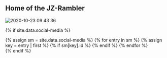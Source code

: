 ## Home of the JZ-Rambler

<link href="//maxcdn.bootstrapcdn.com/font-awesome/4.2.0/css/font-awesome.min.css" rel="stylesheet">


![2020-10-23 09 43 36](https://user-images.githubusercontent.com/1479022/177861378-5978681b-59dd-412d-a1eb-7e582e3ef1d4.jpg)

{% if site.data.social-media %}
<div id="social-media">
    {% assign sm = site.data.social-media %}
    {% for entry in sm %}
        {% assign key = entry | first %}
        {% if sm[key].id %}
            <a href="{{ sm[key].href }}{{ sm[key].id }}" title="{{ sm[key].title }}"><i class="fa {{ sm[key].fa-icon }}" style="font-size:48px;"></i></a>
        {% endif %}
    {% endfor %}
</div>
{% endif %}

